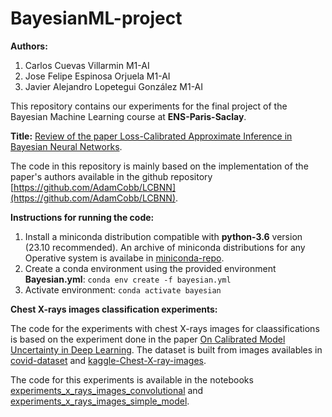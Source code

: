 # BayesianML-project

**Authors:**
1. Carlos Cuevas Villarmin M1-AI
2. Jose Felipe Espinosa Orjuela M1-AI
3. Javier Alejandro Lopetegui González M1-AI

This repository contains our experiments for the final project of the Bayesian Machine Learning course at **ENS-Paris-Saclay**.

**Title:** [Review of the paper Loss-Calibrated Approximate Inference in Bayesian Neural Networks](https://arxiv.org/abs/1805.03901).

The code in this repository is mainly based on the implementation of the paper's authors available in the github repository [https://github.com/AdamCobb/LCBNN](https://github.com/AdamCobb/LCBNN).

**Instructions for running the code:**

1. Install a miniconda distribution compatible with **python-3.6** version (23.10 recommended). An archive of miniconda distributions for any Operative system is availabe in [miniconda-repo](https://repo.anaconda.com/miniconda/).
2. Create a conda environment using the provided environment **Bayesian.yml**: ```conda env create -f bayesian.yml```
3. Activate environment: ```conda activate bayesian```

**Chest X-rays images classification experiments:**

The code for the experiments with chest X-rays images for claassifications is based on the experiment done in the paper [On Calibrated Model Uncertainty in Deep Learning](https://arxiv.org/abs/2206.07795). The dataset is built from images availables in [covid-dataset](https://github.com/ieee8023/covid-chestxray-dataset) and [kaggle-Chest-X-ray-images](https://www.kaggle.com/datasets/paultimothymooney/chest-xray-pneumonia).

The code for this experiments is available in the notebooks [experiments_x_rays_images_convolutional](https://github.com/jlopetegui98/BayesianML-project/blob/main/experiments_x_rays_images_convolutional.ipynb) and [experiments_x_rays_images_simple_model](https://github.com/jlopetegui98/BayesianML-project/blob/main/experiments_x_rays_images_simple_model.ipynb).
